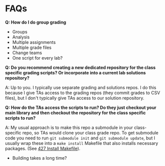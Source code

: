 
# FAQs

**Q: How do I do group grading**
* Groups
* Analysis
* Multiple assignments
* Multiple grade files
* Change teams
* One script for every lab?

**Q: Do you recommend creating a new dedicated repository for the class specific grading scripts? Or incorporate into a current lab solutions repository?**

A: Up to you.  I typically use separate grading and solutions repos.  I do this because I give TAs access to the grading repos (they commit grades to CSV files), but I don't typically give TAs access to our solution repository.

**Q: How do the TAs access the scripts to run? Do they just checkout your main library and then checkout the repository for the class specific scripts to run?**

A: My usual approach is to make this repo a submodule in your class-specific repo, so TAs would clone your class grade repo.  To get submodule code you need to run `git submodule init` and `git submodule update`, but I usually wrap these into a `make install` Makefile that also installs necessary packages.  (See [427 Install Makefile](https://github.com/byu-cpe/ecen427_grader/blob/master/Makefile)).

* Building takes a long time?